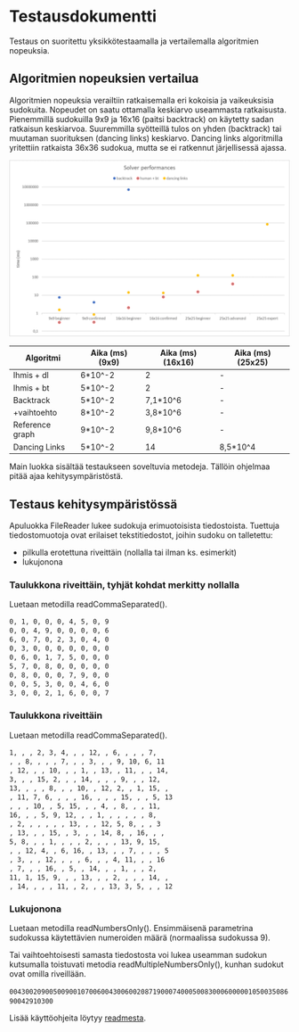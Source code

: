# Testausdokumentti

Testaus on suoritettu yksikkötestaamalla ja vertailemalla algoritmien nopeuksia.

## Algoritmien nopeuksien vertailua

Algoritmien nopeuksia verailtiin ratkaisemalla eri kokoisia ja vaikeuksisia sudokuita. Nopeudet on saatu ottamalla keskiarvo useammasta ratkaisusta. Pienemmillä sudokuilla 9x9 ja 16x16 (paitsi backtrack) on käytetty sadan ratkaisun keskiarvoa. Suuremmilla syötteillä tulos on yhden (backtrack) tai muutaman suorituksen (dancing links) keskiarvo. Dancing links algoritmilla yritettiin ratkaista 36x36 sudokua, mutta se ei ratkennut järjellisessä ajassa.

![Performance graph](https://github.com/tuomasmk/SudokuSolver/blob/master/Dokumentit/solver_performances.png "Performance graph")

Algoritmi       | Aika (ms) (9x9) | Aika (ms) (16x16) | Aika (ms) (25x25)
--------------- | --------------- | ----------------- | -----------------------
Ihmis + dl      | 6*10^-2      | 2                 | -
Ihmis + bt      | 5*10^-2      | 2                 | -
Backtrack       | 5*10^-2      | 7,1*10^6          | -
+vaihtoehto     | 8*10^-2      | 3,8*10^6          | -
Reference graph | 9*10^-2      | 9,8*10^6          | -
Dancing Links   | 5*10^-2      | 14                | 8,5*10^4

Main luokka sisältää testaukseen soveltuvia metodeja. Tällöin ohjelmaa pitää ajaa kehitysympäristöstä.

## Testaus kehitysympäristössä

Apuluokka FileReader lukee sudokuja erimuotoisista tiedostoista. Tuettuja tiedostomuotoja ovat erilaiset tekstitiedostot, joihin sudoku on talletettu:
* pilkulla erotettuna riveittäin (nollalla tai ilman ks. esimerkit)
* lukujonona

### Taulukkona riveittäin, tyhjät kohdat merkitty nollalla

Luetaan metodilla readCommaSeparated().

```
0, 1, 0, 0, 0, 4, 5, 0, 9
0, 0, 4, 9, 0, 0, 0, 0, 6
6, 0, 7, 0, 2, 3, 0, 4, 0
0, 3, 0, 0, 0, 0, 0, 0, 0
0, 6, 0, 1, 7, 5, 0, 0, 0
5, 7, 0, 8, 0, 0, 0, 0, 0
0, 8, 0, 0, 0, 7, 9, 0, 0
0, 0, 5, 3, 0, 0, 4, 6, 0
3, 0, 0, 2, 1, 6, 0, 0, 7
```

### Taulukkona riveittäin

Luetaan metodilla readCommaSeparated().

```
1, , , 2, 3, 4, , , 12, , 6, , , , 7, 
, , 8, , , , 7, , , 3, , , 9, 10, 6, 11
, 12, , , 10, , , 1, , 13, , 11, , , 14, 
3, , , 15, 2, , , 14, , , , 9, , , 12, 
13, , , , 8, , , 10, , 12, 2, , 1, 15, , 
, 11, 7, 6, , , , 16, , , , 15, , , 5, 13
, , , 10, , 5, 15, , , 4, , 8, , , 11, 
16, , , 5, 9, 12, , , 1, , , , , , 8, 
, 2, , , , , , 13, , , 12, 5, 8, , , 3
, 13, , , 15, , 3, , , 14, 8, , 16, , , 
5, 8, , , 1, , , , 2, , , , 13, 9, 15, 
, , 12, 4, , 6, 16, , 13, , , 7, , , , 5
, 3, , , 12, , , , 6, , , 4, 11, , , 16
, 7, , , 16, , 5, , 14, , , 1, , , 2, 
11, 1, 15, 9, , , 13, , , 2, , , , 14, , 
, 14, , , , 11, , 2, , , 13, 3, 5, , , 12
```

### Lukujonona

Luetaan metodilla readNumbersOnly(). Ensimmäisenä parametrina sudokussa käytettävien numeroiden määrä (normaalissa sudokussa 9).

Tai vaihtoehtoisesti samasta tiedostosta voi lukea useamman sudokun kutsumalla toistuvati metodia readMultipleNumbersOnly(), kunhan sudokut ovat omilla riveillään.

`004300209005009001070060043006002087190007400050083000600000105003508690042910300`


Lisää käyttöohjeita löytyy [readmesta](https://github.com/tuomasmk/SudokuSolver/blob/master/README.md).